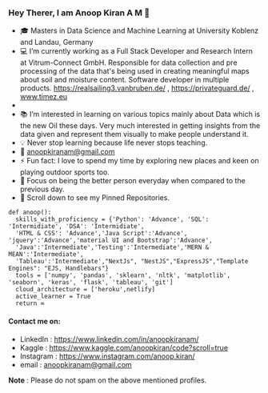 ### Hey Therer, I am Anoop Kiran A M 👋


- :mortar_board: Masters in Data Science and Machine Learning at University Koblenz and Landau, Germany 
- :computer: I’m currently working as a Full Stack Developer and Research Intern at Vitrum-Connect GmbH. Responsible for data collection and pre processing of the data that's being used in creating meaningful maps about soil and moisture content. Software developer in multiple products. https://realsailing3.vanbruben.de/ , https://privateguard.de/ , www.timez.eu
- 
- :books: I’m interested in learning on various topics mainly about Data which is the new Oil these days. Very much interested in getting insights from the data given and represent them visually to make people understand it.
- :bulb: Never stop learning because life never stops teaching.
- :email: anoopkiranam@gmail.com
- ⚡ Fun fact: I love to spend my time by exploring new places and keen on playing outdoor sports too.
- :dart: Focus on being the better person everyday when compared to the previous day. 
- :pushpin: Scroll down to see my Pinned Repositories.



```
def anoop():
  skills_with_proficiency = {'Python': 'Advance', 'SQL': 'Intermidiate', 'DSA': 'Intermidiate',
  'HTML & CSS': 'Advance','Java Script':'Advance', 'jquery':'Advance','material UI and Bootstrap':'Advance',
  'Java':'Intermediate','Testing':'Intermediate','MERN & MEAN':'Intermediate',
  'Tableau':'Intermediate',"NextJs", "NestJS","ExpressJS","Template Engines": "EJS, Handlebars"}
  tools = ['numpy', 'pandas', 'sklearn', 'nltk', 'matplotlib', 'seaborn', 'keras', 'flask', 'tableau', 'git']
  cloud_architecture = ['heroku',netlify]
  active_learner = True
  return ∞
```

#### Contact me on:
- LinkedIn : https://www.linkedin.com/in/anoopkiranam/
- Kaggle : https://www.kaggle.com/anoopkiran/code?scroll=true
- Instagram : https://www.instagram.com/anoop.kiran/
- email : anoopkiranam@gmail.com

**Note** : Please do not spam on the above mentioned profiles.
